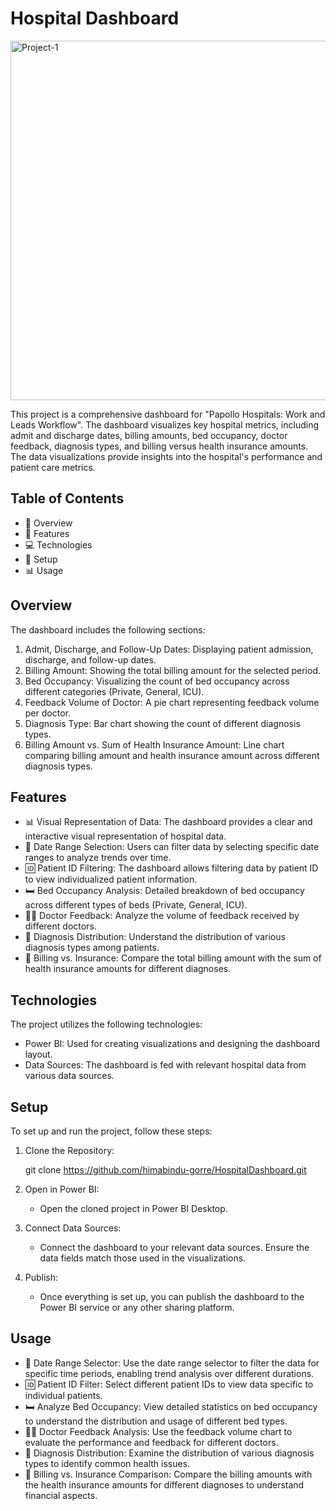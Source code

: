 
# Hospital Dashboard

<img width="575" alt="Project-1 " src="https://github.com/user-attachments/assets/549da00e-11f3-4421-9745-d51bfec73229">



This project is a comprehensive dashboard for "Papollo Hospitals: Work and Leads Workflow". The dashboard visualizes key hospital metrics, including admit and discharge dates, billing amounts, bed occupancy, doctor feedback, diagnosis types, and billing versus health insurance amounts. The data visualizations provide insights into the hospital's performance and patient care metrics.

## Table of Contents

- 📄 Overview
- 🌟 Features
- 💻 Technologies
- 🔧 Setup
- 📊 Usage

## Overview

The dashboard includes the following sections:

1. Admit, Discharge, and Follow-Up Dates: Displaying patient admission, discharge, and follow-up dates.
2. Billing Amount: Showing the total billing amount for the selected period.
3. Bed Occupancy: Visualizing the count of bed occupancy across different categories (Private, General, ICU).
4. Feedback Volume of Doctor: A pie chart representing feedback volume per doctor.
5. Diagnosis Type: Bar chart showing the count of different diagnosis types.
6. Billing Amount vs. Sum of Health Insurance Amount: Line chart comparing billing amount and health insurance amount across different diagnosis types.

## Features

- 📊 Visual Representation of Data: The dashboard provides a clear and interactive visual representation of hospital data.
- 📅 Date Range Selection: Users can filter data by selecting specific date ranges to analyze trends over time.
- 🆔 Patient ID Filtering: The dashboard allows filtering data by patient ID to view individualized patient information.
- 🛏️ Bed Occupancy Analysis: Detailed breakdown of bed occupancy across different types of beds (Private, General, ICU).
- 👨‍⚕️ Doctor Feedback: Analyze the volume of feedback received by different doctors.
- 🦠 Diagnosis Distribution: Understand the distribution of various diagnosis types among patients.
- 💸 Billing vs. Insurance: Compare the total billing amount with the sum of health insurance amounts for different diagnoses.

## Technologies

The project utilizes the following technologies:

- Power BI: Used for creating visualizations and designing the dashboard layout.
- Data Sources: The dashboard is fed with relevant hospital data from various data sources.

## Setup

To set up and run the project, follow these steps:

1. Clone the Repository:
    
    git clone https://github.com/himabindu-gorre/HospitalDashboard.git
  

2. Open in Power BI:
    - Open the cloned project in Power BI Desktop.

3. Connect Data Sources:
    - Connect the dashboard to your relevant data sources. Ensure the data fields match those used in the visualizations.

4. Publish:
    - Once everything is set up, you can publish the dashboard to the Power BI service or any other sharing platform.

## Usage

- 📅 Date Range Selector: Use the date range selector to filter the data for specific time periods, enabling trend analysis over different durations.
- 🆔 Patient ID Filter: Select different patient IDs to view data specific to individual patients.
- 🛏️ Analyze Bed Occupancy: View detailed statistics on bed occupancy to understand the distribution and usage of different bed types.
- 👨‍⚕️ Doctor Feedback Analysis: Use the feedback volume chart to evaluate the performance and feedback for different doctors.
- 🦠 Diagnosis Distribution: Examine the distribution of various diagnosis types to identify common health issues.
- 💸 Billing vs. Insurance Comparison: Compare the billing amounts with the health insurance amounts for different diagnoses to understand financial aspects.
